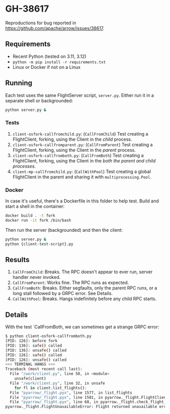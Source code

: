 # GH-38617

Reproductions for bug reported in <https://github.com/apache/arrow/issues/38617>.

## Requirements

- Recent Python (tested on 3.11, 3.12)
- `python -m pip install -r requirements.txt`
- Linux or Docker if not on a Linux

## Running

Each test uses the same FlightServer script, `server.py`.
Either run it in a separate shell or backgrounded:

```sh
python server.py &
```

### Tests

1. `client-osfork-callfromchild.py`: (`CallFromChild`) Test creating a FlightClient, forking, using the Client in the _child_ process.
2. `client-osfork-callfromparent.py`: (`CallFromParent`) Test creating a FlightClient, forking, using the Client in the _parent_ process.
3. `client-osfork-callfromboth.py`: (`CallFromBoth`) Test creating a FlightClient, forking, using the Client in the _both the parent and child processes_.
4. `client-mp-callfromchild.py`: (`CallWithPool`) Test creating a global FlightClient in the parent and sharing it with `multiprocessing.Pool`.

### Docker

In case it's useful, there's a Dockerfile in this folder to help test.
Build and start a shell in the container:

```sh
docker build . -t fork
docker run -it fork /bin/bash
```

Then run the server (backgrounded) and then the client:

```sh
python server.py &
python {client-test-script}.py
```

## Results

1. `CallFromChild`: Breaks. The RPC doesn't appear to ever run, server handler never invoked.
2. `CallFromParent`: Works fine. The RPC runs as expected.
3. `CallFromBoth`: Breaks. Either segfaults, only the parent RPC runs, or a long stall followed by a GRPC error. See Details.
4. `CallWithPool`: Breaks. Hangs indefinitely before any child RPC starts.

## Details

With the test `CallFromBoth, we can sometimes get a strange GRPC error:

```sh
$ python client-osfork-callfromboth.py
[PID: 126]: before fork
[PID: 136]: safe() called
[PID: 136]: unsafe() called
[PID: 126]: safe() called
[PID: 126]: unsafe() called
<<< TERMINAL HANGS >>>
Traceback (most recent call last):
  File "/work/client.py", line 50, in <module>
    unsafe(client)
  File "/work/client.py", line 32, in unsafe
    for fl in client.list_flights():
  File "pyarrow/_flight.pyx", line 1577, in list_flights
  File "pyarrow/_flight.pyx", line 1581, in pyarrow._flight.FlightClient.list_flights
  File "pyarrow/_flight.pyx", line 68, in pyarrow._flight.check_flight_status
pyarrow._flight.FlightUnavailableError: Flight returned unavailable error, with message: failed to connect to all addresses; last error: UNKNOWN: ipv4:0.0.0.0:8815: connection attempt timed out before receiving SETTINGS fram
```
